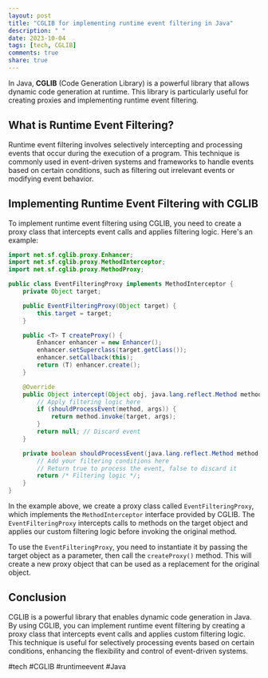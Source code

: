 ```yaml
---
layout: post
title: "CGLIB for implementing runtime event filtering in Java"
description: " "
date: 2023-10-04
tags: [tech, CGLIB]
comments: true
share: true
---
```


In Java, **CGLIB** (Code Generation Library) is a powerful library that allows dynamic code generation at runtime. This library is particularly useful for creating proxies and implementing runtime event filtering. 

## What is Runtime Event Filtering?

Runtime event filtering involves selectively intercepting and processing events that occur during the execution of a program. This technique is commonly used in event-driven systems and frameworks to handle events based on certain conditions, such as filtering out irrelevant events or modifying event behavior.

## Implementing Runtime Event Filtering with CGLIB

To implement runtime event filtering using CGLIB, you need to create a proxy class that intercepts event calls and applies filtering logic. Here's an example:

```java
import net.sf.cglib.proxy.Enhancer;
import net.sf.cglib.proxy.MethodInterceptor;
import net.sf.cglib.proxy.MethodProxy;

public class EventFilteringProxy implements MethodInterceptor {
    private Object target;

    public EventFilteringProxy(Object target) {
        this.target = target;
    }

    public <T> T createProxy() {
        Enhancer enhancer = new Enhancer();
        enhancer.setSuperclass(target.getClass());
        enhancer.setCallback(this);
        return (T) enhancer.create();
    }

    @Override
    public Object intercept(Object obj, java.lang.reflect.Method method, Object[] args, MethodProxy proxy) throws Throwable {
        // Apply filtering logic here
        if (shouldProcessEvent(method, args)) {
            return method.invoke(target, args);
        } 
        return null; // Discard event
    }

    private boolean shouldProcessEvent(java.lang.reflect.Method method, Object[] args) {
        // Add your filtering conditions here
        // Return true to process the event, false to discard it
        return /* Filtering logic */;
    }
}
```

In the example above, we create a proxy class called `EventFilteringProxy`, which implements the `MethodInterceptor` interface provided by CGLIB. The `EventFilteringProxy` intercepts calls to methods on the target object and applies our custom filtering logic before invoking the original method.

To use the `EventFilteringProxy`, you need to instantiate it by passing the target object as a parameter, then call the `createProxy()` method. This will create a new proxy object that can be used as a replacement for the original object.

## Conclusion

CGLIB is a powerful library that enables dynamic code generation in Java. By using CGLIB, you can implement runtime event filtering by creating a proxy class that intercepts event calls and applies custom filtering logic. This technique is useful for selectively processing events based on certain conditions, enhancing the flexibility and control of event-driven systems.

#tech #CGLIB #runtimeevent #Java